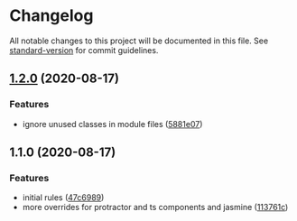 # Changelog

All notable changes to this project will be documented in this file. See [standard-version](https://github.com/conventional-changelog/standard-version) for commit guidelines.

## [1.2.0](https://github.com/QuantumlyTangled/eslint-config-angular/compare/v1.1.0...v1.2.0) (2020-08-17)


### Features

* ignore unused classes in module files ([5881e07](https://github.com/QuantumlyTangled/eslint-config-angular/commit/5881e0773b991700f6666de5005b5bab2e0db814))

## 1.1.0 (2020-08-17)


### Features

* initial rules ([47c6989](https://github.com/QuantumlyTangled/eslint-config-angular/commit/47c69897848b3a4a98cce86be9264f09afe8bbfe))
* more overrides for protractor and ts components and jasmine ([113761c](https://github.com/QuantumlyTangled/eslint-config-angular/commit/113761c91beb808e8a1b30cb66f8ed56cbd4b791))
